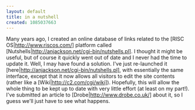 ```yaml
---
layout: default
title: in a nutshell
created: 1085037663
---
```

Many years ago, I created an online database of links related to the [RISC OS|http://www.riscos.com/] platform called [Nutshells|http://anjackson.net/cgi-bin/nutshells.pl].  I thought it might be useful, but of course it quickly went out of date and I never had the time to update it.  Well, I may have found a solution.  I've just re-launched it [here|http://anjackson.net/cgi-bin/nutshells.pl], with essentially the same interface, except that it now allows all visitors to edit the site contents (rather like a [Wiki|http://c2.com/cgi/wiki]).  Hopefully, this will allow the whole thing to be kept up to date with very little effort (at least on my part!).  I've submitted an article to [Drobe|http://www.drobe.co.uk/] about it, so I guess we'll just have to see what happens.
